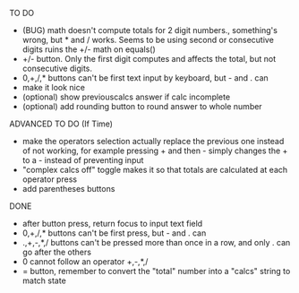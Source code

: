 TO DO
- (BUG) math doesn't compute totals for 2 digit numbers., something's wrong, but * and / works. Seems to be using second or consecutive digits ruins the +/- math on equals()
- +/- button. Only the first digit computes and affects the total, but not consecutive digits.  
- 0,+,/,* buttons can't be first text input by keyboard, but - and . can
- make it look nice
- (optional) show previouscalcs answer if calc incomplete
- (optional) add rounding button to round answer to whole number

ADVANCED TO DO (If Time)
- make the operators selection actually replace the previous one instead of not working, for example pressing + and then - simply changes the + to a - instead of preventing input
- "complex calcs off" toggle makes it so that totals are calculated at each operator press
- add parentheses buttons


DONE
- after button press, return focus to input text field
- 0,+,/,* buttons can't be first press, but - and . can
- .,+,-,*,/ buttons can't be pressed more than once in a row, and only . can go after the others
- 0 cannot follow an operator +,-,*,/
- = button, remember to convert the "total" number into a "calcs" string to match state



